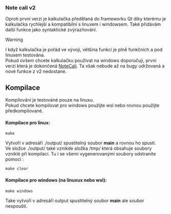 ### Note cali v2 
Oproti první verzi je kalkulačka předělaná do frameworku Qt díky kterému je kalkulačka rychlejší a kompatibilní s linuxem i windowsem. Také přidávám další funkce jako syntaktické zvýrazňování.

> [!WARNING]
> I když kalkulačka je pořád ve vývoji, většina funkcí je plně funkčních a pod linuxem testována.\
> Pokud ovšem chcete kalkulačku používat na windows doporučuji, první verzi která je dokončená [NoteCali](https://github.com/Tolomaj/NoteCali/tree/withControler). Ta však nebude až na bugy udržovaná a nové funkce z v2 nedostane.

## Kompilace
Kompilování je testováné pouze na linuxu. \
Pokud chcete kompilovat pro windows použijte wsl nebo rovnou použijte předkompilované.

#### Kompilace pro linux:
```
make
```
Vytvoří v adresáři ./output/ spustitelný soubor **main** a rovnou ho spustí.\
Ve složce ./output/ také vznikde složka /tmp/ která obsahuje soubory vzniklé při kompilaci. Tu i se všemi vygenerovanými soubory odstraníte pomocí :
```
make clear
```

#### Kompilace pro windows (na linuxux nebo wsl):
```
make windows
```
Take vytvoří v adresáři output spustitelný soubor **main** ale soubor nespouští.